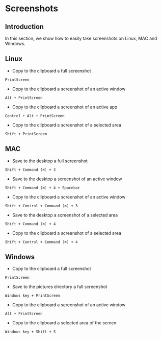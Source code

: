 <h1> Screenshots </h1>



## Introduction

In this section, we show how to easily take screenshots on Linux, MAC and Windows.

## Linux

- Copy to the clipboard a full screenshot 
```
PrintScreen
```
- Copy to the clipboard a screenshot of an active window 
```
Alt + PrintScreen
```
- Copy to the clipboard a screenshot of an active app 
```
Control + Alt + PrintScreen
```
- Copy to the clipboard a screenshot of a selected area
```
Shift + PrintScreen
```

## MAC

- Save to the desktop a full screenshot 
```
Shift + Command (⌘) + 3
```
- Save to the desktop a screenshot of an active window
```
Shift + Command (⌘) + 4 + Spacebar
```
- Copy to the clipboard a screenshot of an active window
```
Shift + Control + Command (⌘) + 3
```
- Save to the desktop a screenshot of a selected area
```
Shift + Command (⌘) + 4
```
- Copy to the clipboard a screenshot of a selected area
```
Shift + Control + Command (⌘) + 4
```

## Windows

- Copy to the clipboard a full screenshot 
```
PrintScreen
```
- Save to the pictures directory a full screenshot  
```
Windows key + PrintScreen
```
- Copy to the clipboard a screenshot of an active window 
```
Alt + PrintScreen
```
- Copy to the clipboard a selected area of the screen
```
Windows key + Shift + S
```